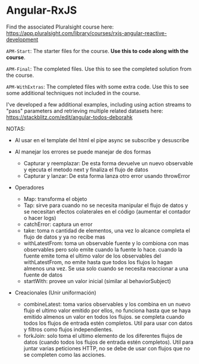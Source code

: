 # Angular-RxJS
Find the associated Pluralsight course here: https://app.pluralsight.com/library/courses/rxjs-angular-reactive-development

`APM-Start`: The starter files for the course. **Use this to code along with the course**.

`APM-Final`: The completed files. Use this to see the completed solution from the course.

`APM-WithExtras`: The completed files with some extra code. Use this to see some additional techniques not included in the course.

I've developed a few additional examples, including using action streams to "pass" parameters and retrieving multiple related datasets here: https://stackblitz.com/edit/angular-todos-deborahk


NOTAS:
- Al usar en el template del html el pipe async se subscribe y desuscribe
- Al manejar los errores se puede manejar de dos formas
    - Capturar y reemplazar: De esta forma devuelve un nuevo observable y ejecuta el metodo next y finaliza el flujo de datos
    - Capturar y lanzar: De esta forma lanza otro error usando throwError
- Operadores
    - Map: transforma el objeto
    - Tap: sirve para cuando no se necesita manipular el flujo de datos y se necesitan efectos colaterales en el código (aumentar el contador o hacer logs)
    - catchError: captura un error
    - take: toma n cantidad de elementos, una vez lo alcance completa el flujo de datos y ya no recibe mas
    - withLatestFrom: toma un observable fuente y lo combiona con mas observables pero solo emite cuando la fuente lo hace. cuando la fuente emite toma el ultimo valor de los observables del withLatestFrom, no emite hasta que todos los flujos lo hagan almenos una vez. Se usa solo cuando se necesita reaccionar a una fuente de datos
    - startWith: provee un valor inicial (similar al behaviorSubject)

- Creacionales (Unir uniformación)
    - combineLatest: toma varios observables y los combina en un nuevo flujo el ultimo valor emitido por ellos, no funciona hasta que se haya emitido almenos un valor en todos los flujos. se completa cuando todos los flujos de entrada estén completos. Util para usar con datos y filtros como flujos independientes.
    - forkJoin: solo toma el ultimo elemento de los diferentes flujos de datos (cuando todos los flujos de entrada estén completos). Util para juntar varias peticiones HTTP, no se debe de usar con flujos que no se completen como las acciones.
